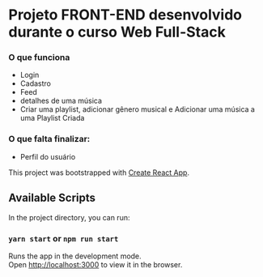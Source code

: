 # Projeto FRONT-END desenvolvido durante o curso Web Full-Stack

### O que funciona

* Login
* Cadastro
* Feed
* detalhes de uma música 
* Criar uma playlist, adicionar gênero musical e Adicionar uma música a uma Playlist Criada

### O que falta finalizar:
* Perfil do usuário

This project was bootstrapped with [Create React App](https://github.com/facebook/create-react-app).

## Available Scripts
In the project directory, you can run:
### `yarn start` or `npm run start`

Runs the app in the development mode.\
Open [http://localhost:3000](http://localhost:3000) to view it in the browser.

